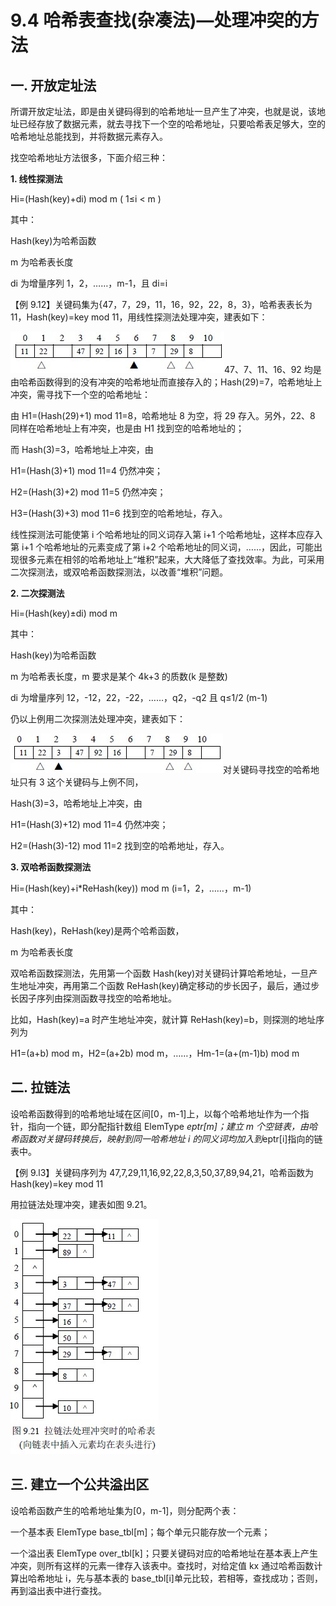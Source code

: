 # 9.4 哈希表查找(杂凑法)—处理冲突的方法

## 一. 开放定址法

所谓开放定址法，即是由关键码得到的哈希地址一旦产生了冲突，也就是说，该地址已经存放了数据元素，就去寻找下一个空的哈希地址，只要哈希表足够大，空的哈希地址总能找到，并将数据元素存入。

找空哈希地址方法很多，下面介绍三种：

**1\. 线性探测法**

Hi=(Hash(key)+di) mod m ( 1≤i < m )

其中：

Hash(key)为哈希函数

m 为哈希表长度

di 为增量序列 1，2，……，m-1，且 di=i

【例 9.12】关键码集为{47，7，29，11，16，92，22，8，3}，哈希表表长为 11，Hash(key)=key mod 11，用线性探测法处理冲突，建表如下：

![](img/cdce5e3697e1a5d38bf8cbc5f5232bea.jpg)47、7、11、16、92 均是由哈希函数得到的没有冲突的哈希地址而直接存入的；Hash(29)=7，哈希地址上冲突，需寻找下一个空的哈希地址：

由 H1=(Hash(29)+1) mod 11=8，哈希地址 8 为空，将 29 存入。另外，22、8 同样在哈希地址上有冲突，也是由 H1 找到空的哈希地址的；

而 Hash(3)=3，哈希地址上冲突，由

H1=(Hash(3)+1) mod 11=4 仍然冲突；

H2=(Hash(3)+2) mod 11=5 仍然冲突；

H3=(Hash(3)+3) mod 11=6 找到空的哈希地址，存入。

线性探测法可能使第 i 个哈希地址的同义词存入第 i+1 个哈希地址，这样本应存入第 i+1 个哈希地址的元素变成了第 i+2 个哈希地址的同义词，……，因此，可能出现很多元素在相邻的哈希地址上“堆积”起来，大大降低了查找效率。为此，可采用二次探测法，或双哈希函数探测法，以改善“堆积”问题。

**2\. 二次探测法**

Hi=(Hash(key)±di) mod m

其中：

Hash(key)为哈希函数

m 为哈希表长度，m 要求是某个 4k+3 的质数(k 是整数)

di 为增量序列 12，-12，22，-22，……，q2，-q2 且 q≤1/2 (m-1)

仍以上例用二次探测法处理冲突，建表如下：

![](img/5a41081a50d6723c937aff3857e822be.jpg)对关键码寻找空的哈希地址只有 3 这个关键码与上例不同，

Hash(3)=3，哈希地址上冲突，由

H1=(Hash(3)+12) mod 11=4 仍然冲突；

H2=(Hash(3)-12) mod 11=2 找到空的哈希地址，存入。

**3\. 双哈希函数探测法**

Hi=(Hash(key)+i*ReHash(key)) mod m (i=1，2，……，m-1)

其中：

Hash(key)，ReHash(key)是两个哈希函数，

m 为哈希表长度

双哈希函数探测法，先用第一个函数 Hash(key)对关键码计算哈希地址，一旦产生地址冲突，再用第二个函数 ReHash(key)确定移动的步长因子，最后，通过步长因子序列由探测函数寻找空的哈希地址。

比如，Hash(key)=a 时产生地址冲突，就计算 ReHash(key)=b，则探测的地址序列为

H1=(a+b) mod m，H2=(a+2b) mod m，……，Hm-1=(a+(m-1)b) mod m

## 二. 拉链法

设哈希函数得到的哈希地址域在区间[0，m-1]上，以每个哈希地址作为一个指针，指向一个链，即分配指针数组 ElemType *eptr[m]；建立 m 个空链表，由哈希函数对关键码转换后，映射到同一哈希地址 i 的同义词均加入到*eptr[i]指向的链表中。

【例 9.l3】关键码序列为 47,7,29,11,16,92,22,8,3,50,37,89,94,21，哈希函数为 Hash(key)=key mod 11

用拉链法处理冲突，建表如图 9.21。

![](img/437fbb3dde95823bbf3274c8bc968268.jpg)

## 三. 建立一个公共溢出区

设哈希函数产生的哈希地址集为[0，m-1]，则分配两个表：

一个基本表 ElemType base_tbl[m]；每个单元只能存放一个元素；

一个溢出表 ElemType over_tbl[k]；只要关键码对应的哈希地址在基本表上产生冲突，则所有这样的元素一律存入该表中。查找时，对给定值 kx 通过哈希函数计算出哈希地址 i，先与基本表的 base_tbl[i]单元比较，若相等，查找成功；否则，再到溢出表中进行查找。